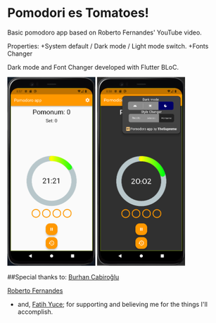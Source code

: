 # Pomodori es Tomatoes!
Basic pomodoro app based on Roberto Fernandes' YouTube video.

Properties:
+System default / Dark mode / Light mode switch.
+Fonts Changer

Dark mode and Font Changer developed with Flutter BLoC.

<p float="left">
 <img src="https://github.com/TheSupremeF/PomodoriesTomatoes/blob/master/assets/Lightmode.png" width="200" />
 <img src="https://github.com/TheSupremeF/PomodoriesTomatoes/blob/master/assets/Darkmode%20menu.png" width="200" /> </p>

##Special thanks to:
[Burhan Cabiroğlu](https://github.com/burhancabiroglu)

[Roberto Fernandes](https://github.com/roberto-fernandes)

- and, [Fatih Yuce](https://www.instagram.com/fatihinseyirdefteri); for supporting and believing me for the things I'll accomplish.
